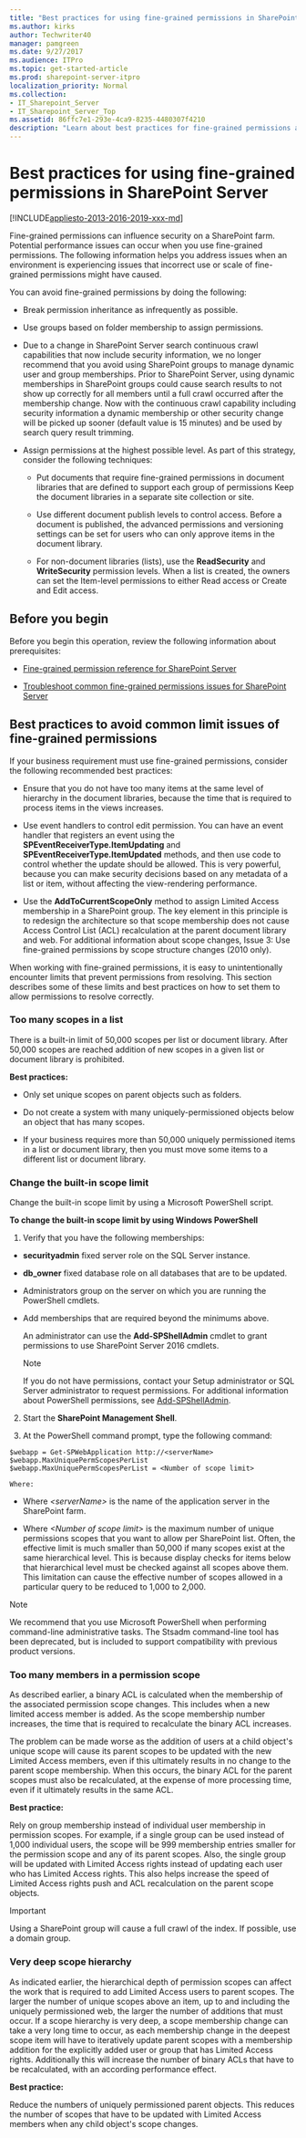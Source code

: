 ```yaml
---
title: "Best practices for using fine-grained permissions in SharePoint Server"
ms.author: kirks
author: Techwriter40
manager: pamgreen
ms.date: 9/27/2017
ms.audience: ITPro
ms.topic: get-started-article
ms.prod: sharepoint-server-itpro
localization_priority: Normal
ms.collection:
- IT_Sharepoint_Server
- IT_Sharepoint_Server_Top
ms.assetid: 86ffc7e1-293e-4ca9-8235-4480307f4210
description: "Learn about best practices for fine-grained permissions and how to use them within your organization when you use SharePoint Server."
---
```


# Best practices for using fine-grained permissions in SharePoint Server

[!INCLUDE[appliesto-2013-2016-2019-xxx-md](../includes/appliesto-2013-2016-2019-xxx-md.md)]
  
Fine-grained permissions can influence security on a SharePoint farm. Potential performance issues can occur when you use fine-grained permissions. The following information helps you address issues when an environment is experiencing issues that incorrect use or scale of fine-grained permissions might have caused.
  
You can avoid fine-grained permissions by doing the following:
  
- Break permission inheritance as infrequently as possible.
    
- Use groups based on folder membership to assign permissions.
    
- Due to a change in SharePoint Server search continuous crawl capabilities that now include security information, we no longer recommend that you avoid using SharePoint groups to manage dynamic user and group memberships. Prior to SharePoint Server, using dynamic memberships in SharePoint groups could cause search results to not show up correctly for all members until a full crawl occurred after the membership change. Now with the continuous crawl capability including security information a dynamic membership or other security change will be picked up sooner (default value is 15 minutes) and be used by search query result trimming.
    
- Assign permissions at the highest possible level. As part of this strategy, consider the following techniques:
    
  - Put documents that require fine-grained permissions in document libraries that are defined to support each group of permissions Keep the document libraries in a separate site collection or site.
    
  - Use different document publish levels to control access. Before a document is published, the advanced permissions and versioning settings can be set for users who can only approve items in the document library. 
    
  - For non-document libraries (lists), use the **ReadSecurity** and **WriteSecurity** permission levels. When a list is created, the owners can set the Item-level permissions to either Read access or Create and Edit access. 
    
## Before you begin
<a name="begin"> </a>

Before you begin this operation, review the following information about prerequisites:
  
- [Fine-grained permission reference for SharePoint Server](https://technet.microsoft.com/library/d1410f72-1d58-48e6-9311-b1248f4a81f6)
    
- [Troubleshoot common fine-grained permissions issues for SharePoint Server](https://technet.microsoft.com/library/d0768e2c-b733-4583-bbe6-c03af04fc5b7)
    
## Best practices to avoid common limit issues of fine-grained permissions
<a name="avoidcommonfgpissues"> </a>

If your business requirement must use fine-grained permissions, consider the following recommended best practices:
  
- Ensure that you do not have too many items at the same level of hierarchy in the document libraries, because the time that is required to process items in the views increases.
    
- Use event handlers to control edit permission. You can have an event handler that registers an event using the **SPEventReceiverType.ItemUpdating** and **SPEventReceiverType.ItemUpdated** methods, and then use code to control whether the update should be allowed. This is very powerful, because you can make security decisions based on any metadata of a list or item, without affecting the view-rendering performance. 
    
- Use the **AddToCurrentScopeOnly** method to assign Limited Access membership in a SharePoint group. The key element in this principle is to redesign the architecture so that scope membership does not cause Access Control List (ACL) recalculation at the parent document library and web. For additional information about scope changes, Issue 3: Use fine-grained permissions by scope structure changes (2010 only). 
    
When working with fine-grained permissions, it is easy to unintentionally encounter limits that prevent permissions from resolving. This section describes some of these limits and best practices on how to set them to allow permissions to resolve correctly.
  
### Too many scopes in a list
<a name="toomanyscopesinalist"> </a>

There is a built-in limit of 50,000 scopes per list or document library. After 50,000 scopes are reached addition of new scopes in a given list or document library is prohibited.
  
 **Best practices:**
  
- Only set unique scopes on parent objects such as folders.
    
- Do not create a system with many uniquely-permissioned objects below an object that has many scopes.
    
- If your business requires more than 50,000 uniquely permissioned items in a list or document library, then you must move some items to a different list or document library.
    
### Change the built-in scope limit
<a name="changebuiltinscope"> </a>

Change the built-in scope limit by using a Microsoft PowerShell script.
  
 **To change the built-in scope limit by using Windows PowerShell**
  
1. Verify that you have the following memberships:
    
  - **securityadmin** fixed server role on the SQL Server instance. 
    
  - **db_owner** fixed database role on all databases that are to be updated. 
    
  - Administrators group on the server on which you are running the PowerShell cmdlets.
    
  - Add memberships that are required beyond the minimums above.
    
    An administrator can use the **Add-SPShellAdmin** cmdlet to grant permissions to use SharePoint Server 2016 cmdlets. 
    
    > [!NOTE]
    > If you do not have permissions, contact your Setup administrator or SQL Server administrator to request permissions. For additional information about PowerShell permissions, see [Add-SPShellAdmin](https://technet.microsoft.com/library/2ddfad84-7ca8-409e-878b-d09cb35ed4aa.aspx). 
  
2. Start the **SharePoint Management Shell**. 
    
3. At the PowerShell command prompt, type the following command:
    
  ```
  $webapp = Get-SPWebApplication http://<serverName>
  $webapp.MaxUniquePermScopesPerList
  $webapp.MaxUniquePermScopesPerList = <Number of scope limit>
  ```

    Where:
    
  - Where  _\<serverName\>_ is the name of the application server in the SharePoint farm. 
    
  - Where  _\<Number of scope limit\>_ is the maximum number of unique permissions scopes that you want to allow per SharePoint list. Often, the effective limit is much smaller than 50,000 if many scopes exist at the same hierarchical level. This is because display checks for items below that hierarchical level must be checked against all scopes above them. This limitation can cause the effective number of scopes allowed in a particular query to be reduced to 1,000 to 2,000. 
    
> [!NOTE]
> We recommend that you use Microsoft PowerShell when performing command-line administrative tasks. The Stsadm command-line tool has been deprecated, but is included to support compatibility with previous product versions. 
  
### Too many members in a permission scope
<a name="toomanymembersinapermscope"> </a>

As described earlier, a binary ACL is calculated when the membership of the associated permission scope changes. This includes when a new limited access member is added. As the scope membership number increases, the time that is required to recalculate the binary ACL increases.
  
The problem can be made worse as the addition of users at a child object's unique scope will cause its parent scopes to be updated with the new Limited Access members, even if this ultimately results in no change to the parent scope membership. When this occurs, the binary ACL for the parent scopes must also be recalculated, at the expense of more processing time, even if it ultimately results in the same ACL.
  
 **Best practice:**
  
Rely on group membership instead of individual user membership in permission scopes. For example, if a single group can be used instead of 1,000 individual users, the scope will be 999 membership entries smaller for the permission scope and any of its parent scopes. Also, the single group will be updated with Limited Access rights instead of updating each user who has Limited Access rights. This also helps increase the speed of Limited Access rights push and ACL recalculation on the parent scope objects. 
  
> [!IMPORTANT]
> Using a SharePoint group will cause a full crawl of the index. If possible, use a domain group. 
  
### Very deep scope hierarchy
<a name="verydeepscopehierarchy"> </a>

As indicated earlier, the hierarchical depth of permission scopes can affect the work that is required to add Limited Access users to parent scopes. The larger the number of unique scopes above an item, up to and including the uniquely permissioned web, the larger the number of additions that must occur. If a scope hierarchy is very deep, a scope membership change can take a very long time to occur, as each membership change in the deepest scope item will have to iteratively update parent scopes with a membership addition for the explicitly added user or group that has Limited Access rights. Additionally this will increase the number of binary ACLs that have to be recalculated, with an according performance effect.
  
 **Best practice:**
  
Reduce the numbers of uniquely permissioned parent objects. This reduces the number of scopes that have to be updated with Limited Access members when any child object's scope changes.
  

